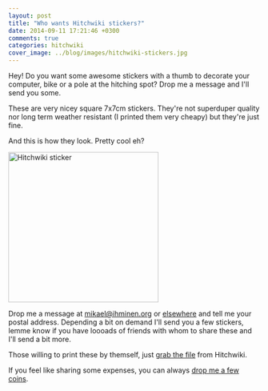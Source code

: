 ```yaml
---
layout: post
title: "Who wants Hitchwiki stickers?"
date: 2014-09-11 17:21:46 +0300
comments: true
categories: hitchwiki
cover_image: ../blog/images/hitchwiki-stickers.jpg
---
```


<p class="lead">Hey! Do you want some awesome stickers with a thumb to decorate your computer, bike or a pole at the hitching spot? Drop me a message and I'll send you some.</p>

These are very nicey square 7x7cm stickers. They're not superduper quality nor long term weather resistant (I printed them very cheapy) but they're just fine.

And this is how they look. Pretty cool eh?

<a href="http://hitchwiki.org/en/images/en/2/20/Hw-sticker-98x98mm%2B2mm-bleed.jpg" class="lightbox"><img alt="Hitchwiki sticker" src="http://hitchwiki.org/en/images/en/thumb/2/20/Hw-sticker-98x98mm%2B2mm-bleed.jpg/600px-Hw-sticker-98x98mm%2B2mm-bleed.jpg" width="300" height="300"></a>

Drop me a message at <a href="mailto:mikael@ihminen.org">mikael@ihminen.org</a> or [elsewhere](/) and tell me your postal address. Depending a bit on demand I'll send you a few stickers, lemme know if you have loooads of friends with whom to share these and I'll send a bit more.

Those willing to print these by themself, just [grab the file](http://hitchwiki.org/en/File:Hw-sticker-7x7cm%2B2mm-bleed.jpg) from Hitchwiki.

If you feel like sharing some expenses, you can always [drop me a few coins](/volunteering/).
